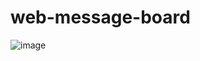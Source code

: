 # web-message-board
![image](https://github.com/rare0b/web-message-board/assets/125894090/66584306-f894-42d6-9cf7-f5ca7e341a35)
